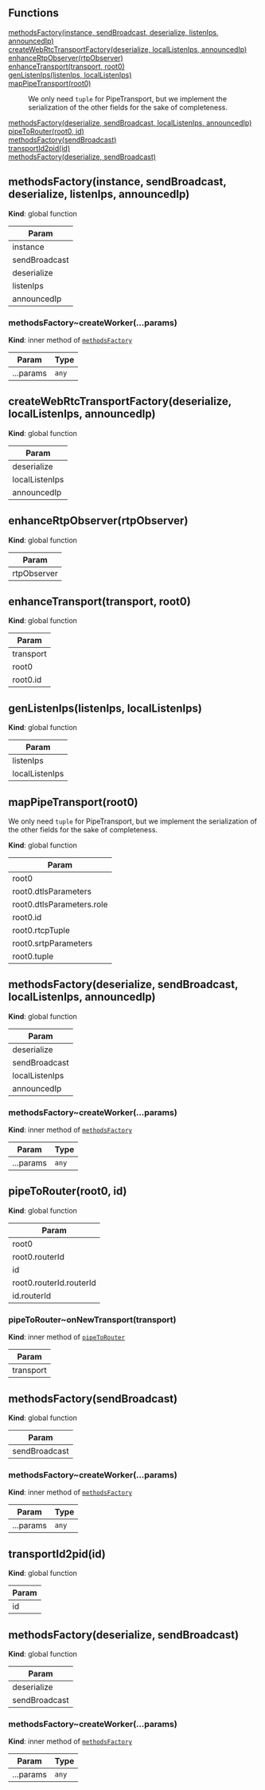 ## Functions

<dl>
<dt><a href="#methodsFactory">methodsFactory(instance, sendBroadcast, deserialize, listenIps, announcedIp)</a></dt>
<dd></dd>
<dt><a href="#createWebRtcTransportFactory">createWebRtcTransportFactory(deserialize, localListenIps, announcedIp)</a></dt>
<dd></dd>
<dt><a href="#enhanceRtpObserver">enhanceRtpObserver(rtpObserver)</a></dt>
<dd></dd>
<dt><a href="#enhanceTransport">enhanceTransport(transport, root0)</a></dt>
<dd></dd>
<dt><a href="#genListenIps">genListenIps(listenIps, localListenIps)</a></dt>
<dd></dd>
<dt><a href="#mapPipeTransport">mapPipeTransport(root0)</a></dt>
<dd><p>We only need <code>tuple</code> for PipeTransport, but we implement the serialization of
the other fields for the sake of completeness.</p>
</dd>
<dt><a href="#methodsFactory">methodsFactory(deserialize, sendBroadcast, localListenIps, announcedIp)</a></dt>
<dd></dd>
<dt><a href="#pipeToRouter">pipeToRouter(root0, id)</a></dt>
<dd></dd>
<dt><a href="#methodsFactory">methodsFactory(sendBroadcast)</a></dt>
<dd></dd>
<dt><a href="#transportId2pid">transportId2pid(id)</a></dt>
<dd></dd>
<dt><a href="#methodsFactory">methodsFactory(deserialize, sendBroadcast)</a></dt>
<dd></dd>
</dl>

<a name="methodsFactory"></a>

## methodsFactory(instance, sendBroadcast, deserialize, listenIps, announcedIp)
**Kind**: global function  

| Param |
| --- |
| instance | 
| sendBroadcast | 
| deserialize | 
| listenIps | 
| announcedIp | 

<a name="methodsFactory..createWorker"></a>

### methodsFactory~createWorker(...params)
**Kind**: inner method of [<code>methodsFactory</code>](#methodsFactory)  

| Param | Type |
| --- | --- |
| ...params | <code>any</code> | 

<a name="createWebRtcTransportFactory"></a>

## createWebRtcTransportFactory(deserialize, localListenIps, announcedIp)
**Kind**: global function  

| Param |
| --- |
| deserialize | 
| localListenIps | 
| announcedIp | 

<a name="enhanceRtpObserver"></a>

## enhanceRtpObserver(rtpObserver)
**Kind**: global function  

| Param |
| --- |
| rtpObserver | 

<a name="enhanceTransport"></a>

## enhanceTransport(transport, root0)
**Kind**: global function  

| Param |
| --- |
| transport | 
| root0 | 
| root0.id | 

<a name="genListenIps"></a>

## genListenIps(listenIps, localListenIps)
**Kind**: global function  

| Param |
| --- |
| listenIps | 
| localListenIps | 

<a name="mapPipeTransport"></a>

## mapPipeTransport(root0)
We only need `tuple` for PipeTransport, but we implement the serialization of
the other fields for the sake of completeness.

**Kind**: global function  

| Param |
| --- |
| root0 | 
| root0.dtlsParameters | 
| root0.dtlsParameters.role | 
| root0.id | 
| root0.rtcpTuple | 
| root0.srtpParameters | 
| root0.tuple | 

<a name="methodsFactory"></a>

## methodsFactory(deserialize, sendBroadcast, localListenIps, announcedIp)
**Kind**: global function  

| Param |
| --- |
| deserialize | 
| sendBroadcast | 
| localListenIps | 
| announcedIp | 

<a name="methodsFactory..createWorker"></a>

### methodsFactory~createWorker(...params)
**Kind**: inner method of [<code>methodsFactory</code>](#methodsFactory)  

| Param | Type |
| --- | --- |
| ...params | <code>any</code> | 

<a name="pipeToRouter"></a>

## pipeToRouter(root0, id)
**Kind**: global function  

| Param |
| --- |
| root0 | 
| root0.routerId | 
| id | 
| root0.routerId.routerId | 
| id.routerId | 

<a name="pipeToRouter..onNewTransport"></a>

### pipeToRouter~onNewTransport(transport)
**Kind**: inner method of [<code>pipeToRouter</code>](#pipeToRouter)  

| Param |
| --- |
| transport | 

<a name="methodsFactory"></a>

## methodsFactory(sendBroadcast)
**Kind**: global function  

| Param |
| --- |
| sendBroadcast | 

<a name="methodsFactory..createWorker"></a>

### methodsFactory~createWorker(...params)
**Kind**: inner method of [<code>methodsFactory</code>](#methodsFactory)  

| Param | Type |
| --- | --- |
| ...params | <code>any</code> | 

<a name="transportId2pid"></a>

## transportId2pid(id)
**Kind**: global function  

| Param |
| --- |
| id | 

<a name="methodsFactory"></a>

## methodsFactory(deserialize, sendBroadcast)
**Kind**: global function  

| Param |
| --- |
| deserialize | 
| sendBroadcast | 

<a name="methodsFactory..createWorker"></a>

### methodsFactory~createWorker(...params)
**Kind**: inner method of [<code>methodsFactory</code>](#methodsFactory)  

| Param | Type |
| --- | --- |
| ...params | <code>any</code> | 

